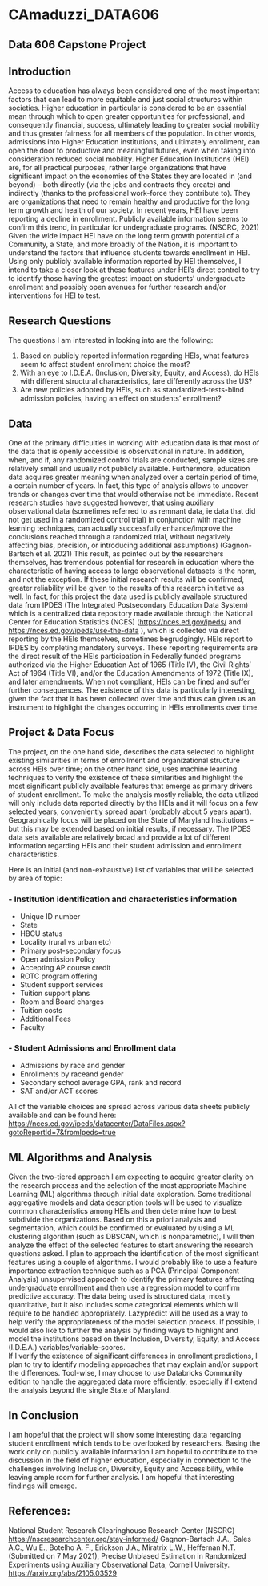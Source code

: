 # CAmaduzzi_DATA606
## Data 606 Capstone Project


## Introduction
Access to education has always been considered one of the most important factors that can lead to more equitable and just social structures within societies. Higher education in particular is considered to be an essential mean through which to open greater opportunities for professional, and consequently financial, success, ultimately leading to greater social mobility and thus greater fairness for all members of the population. In other words, admissions into Higher Education institutions, and ultimately enrollment, can open the door to productive and meaningful futures, even when taking into consideration reduced social mobility. 
Higher Education Institutions (HEI) are, for all practical purposes, rather large organizations that have significant impact on the economies of the States they are located in (and beyond) – both directly (via the jobs and contracts they create) and indirectly (thanks to the professional work-force they contribute to). They are organizations that need to remain healthy and productive for the long term growth and health of our society. 
In recent years, HEI have been reporting a decline in enrollment. Publicly available information seems to confirm this trend, in particular for undergraduate programs. (NSCRC, 2021)
Given the wide impact HEI have on the long term growth potential of a Community, a State, and more broadly of the Nation, it is important to understand the factors that influence students towards enrollment in HEI. Using only publicly available information reported by HEI themselves, I intend to take a closer look at these features under HEI’s direct control to try to identify those having the greatest impact on students’ undergraduate enrollment and possibly open avenues for further research and/or interventions for HEI to test. 


## Research Questions
The questions I am interested in looking into are the following:  
1)	Based on publicly reported information regarding HEIs, what features seem to affect student enrollment choice the most? 
2)	With an eye to I.D.E.A. (Inclusion, Diversity, Equity, and Access), do HEIs with different structural characteristics, fare differently across the US?
3)	Are new policies adopted by HEIs, such as standardized-tests-blind admission policies, having an effect on students’ enrollment? 


## Data
One of the primary difficulties in working with education data is that most of the data that is openly accessible is observational in nature. In addition, when, and if, any randomized control trials are conducted, sample sizes are relatively small and usually not publicly available. Furthermore, education data acquires greater meaning when analyzed over a certain period of time, a certain number of years. In fact, this type of analysis allows to uncover trends or changes over time that would otherwise not be immediate. 
Recent research studies have suggested however, that using auxiliary observational data (sometimes referred to as remnant data, ie data that did not get used in a randomized control trial) in conjunction with machine learning techniques, can actually successfully enhance/improve the conclusions reached through a randomized trial, without negatively affecting bias, precision, or introducing additional assumptions) (Gagnon-Bartsch et al. 2021) This result, as pointed out by the researchers themselves, has tremendous potential for research in education where the characteristic of having access to large observational datasets is the norm, and not the exception. 
If these initial research results will be confirmed, greater reliability will be given to the results of this research initiative as well. In fact, for this project the data used is publicly available structured data from IPDES (The Integrated Postsecondary Education Data System) which is a centralized data repository made available through the National Center for Education Statistics (NCES) (https://nces.ed.gov/ipeds/ and https://nces.ed.gov/ipeds/use-the-data ), which is collected via direct reporting by the HEIs themselves, sometimes begrudgingly. 
HEIs report to IPDES by completing mandatory surveys. These reporting requirements are the direct result of the HEIs participation in Federally funded programs authorized via the Higher Education Act of 1965 (Title IV), the Civil Rights’ Act of 1964 (Title VI), and/or the Education Amendments of 1972 (Title IX), and later amendments. When not compliant, HEIs can be fined and suffer further consequences. 
The existence of this data is particularly interesting, given the fact that it has been collected over time and thus can given us an instrument to highlight the changes occurring in HEIs enrollments over time. 


## Project & Data Focus
The project, on the one hand side, describes the data selected to highlight existing similarities in terms of enrollment and organizational structure across HEIs over time; on the other hand side, uses machine learning techniques to verify the existence of these similarities and highlight the most significant publicly available features that emerge as primary drivers of student enrollment. 
To make the analysis mostly reliable, the data utilized will only include data reported directly by the HEIs and it will focus on a few selected years, conveniently spread apart (probably about 5 years apart). Geographically focus will be placed on the State of Maryland Institutions – but this may be extended based on initial results, if necessary. 
The IPDES data sets available are relatively broad and provide a lot of different information regarding HEIs and their student admission and enrollment characteristics. 

Here is an initial (and non-exhaustive) list of variables that will be selected by area of topic:
### -	Institution identification and characteristics information 
- Unique ID number
- State
- HBCU status
- Locality (rural vs urban etc) 
- Primary post-secondary focus 
- Open admission Policy 
- Accepting AP course credit
- ROTC program offering
- Student support services 
- Tuition support plans
- Room and Board charges
- Tuition costs
- Additional Fees  
- Faculty
 
### -	Student Admissions and Enrollment data
- Admissions by race and gender
- Enrollments by raceand gender
- Secondary school average GPA, rank and record 
- SAT and/or ACT scores  
 
All of the variable choices are spread across various data sheets publicly available and can be found here: https://nces.ed.gov/ipeds/datacenter/DataFiles.aspx?gotoReportId=7&fromIpeds=true 


## ML Algorithms and Analysis 
Given the two-tiered approach I am expecting to acquire greater clarity on the research process and the selection of the most appropriate Machine Learning (ML) algorithms through initial data exploration. 
Some traditional aggregative models and data description tools will be used to visualize common characteristics among HEIs and then determine how to best subdivide the organizations. 
Based on this a priori analysis and segmentation, which could be confirmed or evaluated by using a ML clustering algorithm (such as DBSCAN, which is nonparametric), I will then analyze the effect of the selected features to start answering the research questions asked. 
I plan to approach the identification of the most significant features using a couple of algorithms. I would probably like to use a feature importance extraction technique such as a PCA (Principal Component Analysis) unsupervised approach to identify the primary features affecting undergraduate enrollment and then use a regression model to confirm predictive accuracy. 
The data being used is structured data, mostly quantitative, but it also includes some categorical elements which will require to be handled appropriately.
Lazypredict will be used as a way to help verify the appropriateness of the model selection process.
If possible, I would also like to further the analysis by finding ways to highlight and model the institutions based on their Inclusion, Diversity, Equity, and Access (I.D.E.A.) variables/variable-scores.  
If I verify the existence of significant differences in enrollment predictions, I plan to try to identify modeling approaches that may explain and/or support the differences. 
Tool-wise, I may choose to use Databricks Community edition to handle the aggregated data more efficiently, especially if I extend the analysis beyond the single State of Maryland. 


## In Conclusion
I am hopeful that the project will show some interesting data regarding student enrollment which tends to be overlooked by researchers. 
Basing the work only on publicly available information I am hopeful to contribute to the discussion in the field of higher education, especially in connection to the challenges involving Inclusion, Diversity, Equity and Accessibility, while leaving ample room for further analysis. I am hopeful that interesting findings will emerge. 
 
 
## References: 
National Student Research Clearinghouse Research Center (NSCRC) https://nscresearchcenter.org/stay-informed/
Gagnon-Bartsch J.A., Sales A.C., Wu E., Botelho A. F., Erickson J.A., Miratrix L.W., Heffernan N.T. (Submitted on 7 May 2021), Precise Unbiased Estimation in Randomized Experiments using Auxiliary Observational Data, Cornell University.  https://arxiv.org/abs/2105.03529 


